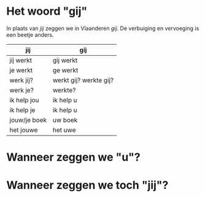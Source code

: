 # Het woord "gij"

In plaats van _jij_ zeggen we in Vlaanderen _gij_. De verbuiging en vervoeging is een beetje anders.

| jij | gij |
| --- | --- |
| jij werkt | gij werkt |
| je werkt | ge werkt |
| werk jij? | werkt gij? werkte gij? |
| werk je? | werkte? |
| ik help jou | ik help u |
| ik help je | ik help u |
| jouw/je boek | uw boek |
| het jouwe | het uwe |

# Wanneer zeggen we "u"?

# Wanneer zeggen we toch "jij"?
